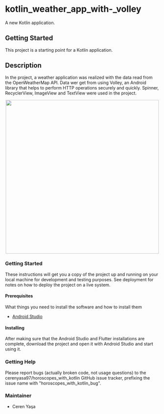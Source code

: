 # kotlin_weather_app_with-_volley

A new Kotlin application.

## Getting Started

This project is a starting point for a Kotlin application.

## Description
In the project, a weather application was realized with the data read from the OpenWeatherMap API. Data wer get from using Volley, an Android library that helps to perform HTTP operations securely and quickly. Spinner, RecyclerView, ImageView and TextView were used in the project.

<p align="center">
  <img src="https://user-images.githubusercontent.com/59059790/121883085-00ba8680-cd1a-11eb-9bfc-3f4a8d81f7f0.gif" height="500"/>
</p>

### Getting Started
These instructions will get you a copy of the project up and running on your local machine for development and testing purposes. See deployment for notes on how to deploy the project on a live system.

#### Prerequisites
What things you need to install the software and how to install them
* [Android Studio](https://developer.android.com/studio/install)

#### Installing
After making sure that the Android Studio and Flutter installations are complete, download the project and open it with Android Studio and start using it.

### Getting Help
Please report bugs (actually broken code, not usage questions) to the cerenyasa97/horoscopes_with_kotlin GitHub issue tracker, prefixing the issue name with "horoscopes_with_kotlin_bug".

### Maintainer
* Ceren Yaşa 
